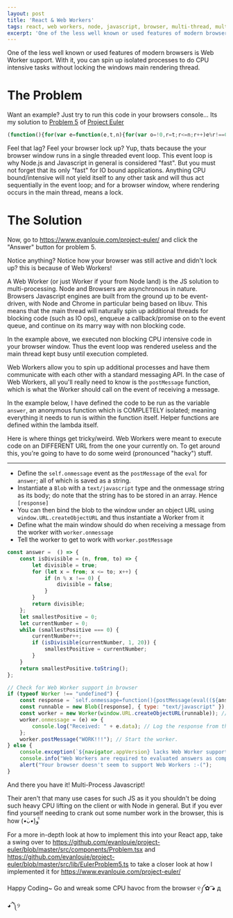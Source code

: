 ```yaml
---
layout: post
title: 'React & Web Workers'
tags: react, web workers, node, javascript, browser, multi-thread, multi-process
excerpt: 'One of the less well known or used features of modern browsers is Web Worker support. With it, you can use spin up isolated processes to do CPU intensive tasks without locking the windows main rendering thread.'
---
```


One of the less well known or used features of modern browsers is Web Worker support. With it, you can spin up isolated processes to do CPU intensive tasks without locking the windows main rendering thread.

# The Problem

Want an example? Just try to run this code in your browsers console... Its my solution to [Problem 5](https://github.com/evanlouie/project-euler/blob/master/src/lib/EulerProblem5.ts) of [Project Euler](https://projecteuler.net/problem=5)

```javascript
(function(){for(var e=function(e,t,n){for(var o=!0,r=t;r<=n;r++)e%r!==0&&(o=!1);return o},t=0,n=0;0===t;)n++,e(n,1,20)&&(t=n);return t.toString()})()
```

Feel that lag? Feel your browser lock up? Yup, thats because the your browser window runs in a single threaded event loop. This event loop is why Node.js and Javascript in general is considered "fast". But you must not forget that its only "fast" for IO bound applications. Anything CPU bound/intensive will not yield itself to any other task and will thus act sequentially in the event loop; and for a browser window, where rendering occurs in the main thread, means a lock.

# The Solution

Now, go to <https://www.evanlouie.com/project-euler/> and click the "Answer" button for problem 5.

Notice anything? Notice how your browser was still active and didn't lock up? this is because of Web Workers!

A Web Worker (or just Worker if your from Node land) is the JS solution to multi-processing. Node and Browsers are asynchronous in nature. Browsers Javascript engines are built from the ground up to be event-driven, with Node and Chrome in particular being based on libuv. This means that the main thread will naturally spin up additional threads for blocking code (such as IO ops), enqueue a callback/promise on to the event queue, and continue on its marry way with non blocking code.

In the example above, we executed non blocking CPU intensive code in your browser window. Thus the event loop was rendered useless and the main thread kept busy until execution completed.

Web Workers allow you to spin up additional processes and have them communicate with each other with a standard messaging API. In the case of Web Workers, all you'll really need to know is the `postMessage` function, which is what the Worker should call on the event of receiving a message.

In the example below, I have defined the code to be run as the variable `answer`, an anonymous function which is COMPLETELY isolated; meaning everything it needs to run is within the function itself. Helper functions are defined within the lambda itself.

Here is where things get tricky/weird. Web Workers were meant to execute code on an DIFFERENT URL from the one your currently on. To get around this, you're going to have to do some weird (pronounced "hacky") stuff.

---

- Define the `self.onmessage` event as the `postMessage` of the `eval` for `answer`; all of which is saved as a string.
- Instantiate a `Blob` with a `text/javascript` type and the onmessage string as its body; do note that the string has to be stored in an array. Hence `[response]`
- You can then bind the blob to the window under an object URL using `window.URL.createObjectURL` and thus instantiate a Worker from it
- Define what the main window should do when receiving a message from the worker with `worker.onmessage`
- Tell the worker to get to work with `worker.postMessage`

```javascript
const answer =  () => {
    const isDivisible = (n, from, to) => {
        let divisible = true;
        for (let x = from; x <= to; x++) {
            if (n % x !== 0) {
                divisible = false;
            }
        }
        return divisible;
    };
    let smallestPositive = 0;
    let currentNumber = 0;
    while (smallestPositive === 0) {
        currentNumber++;
        if (isDivisible(currentNumber, 1, 20)) {
            smallestPositive = currentNumber;
        }
    }
    return smallestPositive.toString();
};

// Check for Web Worker support in browser
if (typeof Worker !== "undefined") {
    const response = `self.onmessage=function(){postMessage(eval((${answer})()))}`; // Wrap workers onmessage lambda
    const runnable = new Blob([response], { type: "text/javascript" }); // Make a runnable JS blob
    const worker = new Worker(window.URL.createObjectURL(runnable)); // Bind the runnable blob to the a URL and create a worker
    worker.onmessage = (e) => {
        console.log("Received: " + e.data); // Log the response from the worker
    };
    worker.postMessage("WORK!!!"); // Start the worker.
} else {
    console.exception(`${navigator.appVersion} lacks Web Worker support.`);
    console.info("Web Workers are required to evaluated answers as computation will cause the main window thread to lock");
    alert("Your browser doesn't seem to support Web Workers :-(");
}
```

And there you have it! Multi-Process Javascript!

Their aren't that many use cases for such JS as it you shouldn't be doing such heavy CPU lifting on the client or with Node in general. But if you ever find yourself needing to crank out some number work in the browser, this is how (_•̀ᴗ•́_)و ̑̑

For a more in-depth look at how to implement this into your React app, take a swing over to <https://github.com/evanlouie/project-euler/blob/master/src/components/Problem.tsx> and <https://github.com/evanlouie/project-euler/blob/master/src/lib/EulerProblem5.ts> to take a closer look at how I implemented it for <https://www.evanlouie.com/project-euler/>

Happy Coding~ Go and wreak some CPU havoc from the browser ୧༼✿ ͡◕ д ◕͡ ༽୨
